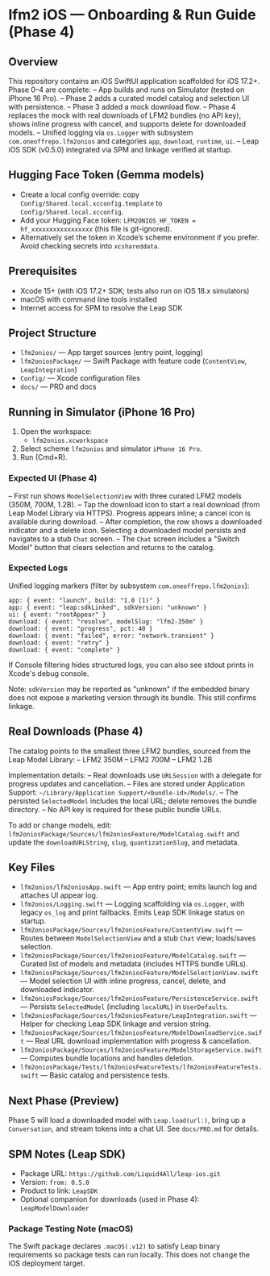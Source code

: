 # lfm2 iOS — Onboarding & Run Guide (Phase 4)

## Overview
This repository contains an iOS SwiftUI application scaffolded for iOS 17.2+. Phase 0–4 are complete:
– App builds and runs on Simulator (tested on iPhone 16 Pro).
– Phase 2 adds a curated model catalog and selection UI with persistence.
– Phase 3 added a mock download flow.
– Phase 4 replaces the mock with real downloads of LFM2 bundles (no API key), shows inline progress with cancel, and supports delete for downloaded models.
– Unified logging via `os.Logger` with subsystem `com.oneoffrepo.lfm2onios` and categories `app`, `download`, `runtime`, `ui`.
– Leap iOS SDK (v0.5.0) integrated via SPM and linkage verified at startup.


## Hugging Face Token (Gemma models)
- Create a local config override: copy `Config/Shared.local.xcconfig.template` to `Config/Shared.local.xcconfig`.
- Add your Hugging Face token: `LFM2ONIOS_HF_TOKEN = hf_xxxxxxxxxxxxxxxxx` (this file is git-ignored).
- Alternatively set the token in Xcode’s scheme environment if you prefer. Avoid checking secrets into `xcshareddata`.

## Prerequisites
- Xcode 15+ (with iOS 17.2+ SDK; tests also run on iOS 18.x simulators)
- macOS with command line tools installed
- Internet access for SPM to resolve the Leap SDK

## Project Structure
- `lfm2onios/` — App target sources (entry point, logging)
- `lfm2oniosPackage/` — Swift Package with feature code (`ContentView`, `LeapIntegration`)
- `Config/` — Xcode configuration files
- `docs/` — PRD and docs

## Running in Simulator (iPhone 16 Pro)
1. Open the workspace:
   - `lfm2onios.xcworkspace`
2. Select scheme `lfm2onios` and simulator `iPhone 16 Pro`.
3. Run (Cmd+R).

### Expected UI (Phase 4)
– First run shows `ModelSelectionView` with three curated LFM2 models (350M, 700M, 1.2B).
– Tap the download icon to start a real download (from Leap Model Library via HTTPS). Progress appears inline; a cancel icon is available during download.
– After completion, the row shows a downloaded indicator and a delete icon. Selecting a downloaded model persists and navigates to a stub `Chat` screen.
– The `Chat` screen includes a "Switch Model" button that clears selection and returns to the catalog.

### Expected Logs
Unified logging markers (filter by subsystem `com.oneoffrepo.lfm2onios`):
```
app: { event: "launch", build: "1.0 (1)" }
app: { event: "leap:sdkLinked", sdkVersion: "unknown" }
ui: { event: "rootAppear" }
download: { event: "resolve", modelSlug: "lfm2-350m" }
download: { event: "progress", pct: 40 }
download: { event: "failed", error: "network.transient" }
download: { event: "retry" }
download: { event: "complete" }
```
If Console filtering hides structured logs, you can also see stdout prints in Xcode's debug console.

Note: `sdkVersion` may be reported as "unknown" if the embedded binary does not expose a marketing version through its bundle. This still confirms linkage.

## Real Downloads (Phase 4)
The catalog points to the smallest three LFM2 bundles, sourced from the Leap Model Library:
– LFM2 350M
– LFM2 700M
– LFM2 1.2B

Implementation details:
– Real downloads use `URLSession` with a delegate for progress updates and cancellation.
– Files are stored under Application Support: `~/Library/Application Support/<bundle-id>/Models/`.
– The persisted `SelectedModel` includes the local URL; delete removes the bundle directory.
– No API key is required for these public bundle URLs.

To add or change models, edit:
`lfm2oniosPackage/Sources/lfm2oniosFeature/ModelCatalog.swift`
and update the `downloadURLString`, `slug`, `quantizationSlug`, and metadata.

## Key Files
- `lfm2onios/lfm2oniosApp.swift` — App entry point; emits launch log and attaches UI appear log.
- `lfm2onios/Logging.swift` — Logging scaffolding via `os.Logger`, with legacy `os_log` and print fallbacks. Emits Leap SDK linkage status on startup.
- `lfm2oniosPackage/Sources/lfm2oniosFeature/ContentView.swift` — Routes between `ModelSelectionView` and a stub `Chat` view; loads/saves selection.
- `lfm2oniosPackage/Sources/lfm2oniosFeature/ModelCatalog.swift` — Curated list of models and metadata (includes HTTPS bundle URLs).
- `lfm2oniosPackage/Sources/lfm2oniosFeature/ModelSelectionView.swift` — Model selection UI with inline progress, cancel, delete, and downloaded indicator.
- `lfm2oniosPackage/Sources/lfm2oniosFeature/PersistenceService.swift` — Persists `SelectedModel` (including `localURL`) in `UserDefaults`.
- `lfm2oniosPackage/Sources/lfm2oniosFeature/LeapIntegration.swift` — Helper for checking Leap SDK linkage and version string.
- `lfm2oniosPackage/Sources/lfm2oniosFeature/ModelDownloadService.swift` — Real URL download implementation with progress & cancellation.
- `lfm2oniosPackage/Sources/lfm2oniosFeature/ModelStorageService.swift` — Computes bundle locations and handles deletion.
- `lfm2oniosPackage/Tests/lfm2oniosFeatureTests/lfm2oniosFeatureTests.swift` — Basic catalog and persistence tests.

## Next Phase (Preview)
Phase 5 will load a downloaded model with `Leap.load(url:)`, bring up a `Conversation`, and stream tokens into a chat UI. See `docs/PRD.md` for details.

## SPM Notes (Leap SDK)
- Package URL: `https://github.com/Liquid4All/leap-ios.git`
- Version: `from: 0.5.0`
- Product to link: `LeapSDK`
- Optional companion for downloads (used in Phase 4): `LeapModelDownloader`

### Package Testing Note (macOS)
The Swift package declares `.macOS(.v12)` to satisfy Leap binary requirements so package tests can run locally. This does not change the iOS deployment target.
